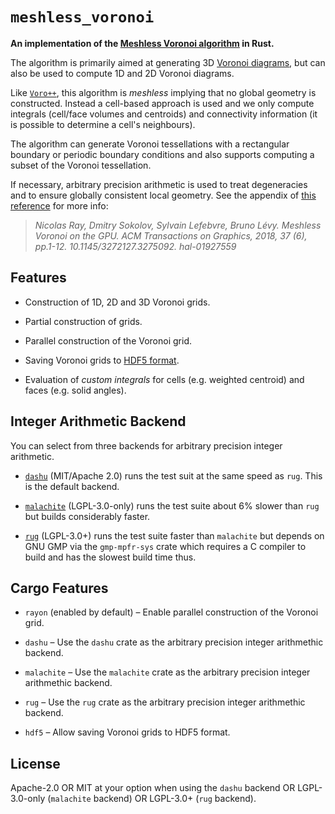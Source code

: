 # `meshless_voronoi`
<!-- cargo-rdme start -->

**An implementation of the
[Meshless Voronoi algorithm](https://hal.inria.fr/hal-01927559/file/voroGPU.pdf)
in Rust.**

The algorithm is primarily aimed at generating 3D
[Voronoi diagrams](https://en.wikipedia.org/wiki/Voronoi_diagram), but can
also be used to compute 1D and 2D Voronoi diagrams.

Like [`Voro++`](https://math.lbl.gov/voro++/), this algorithm is *meshless*
implying that no global geometry is constructed. Instead a cell-based
approach is used and we only compute integrals (cell/face volumes and
centroids) and connectivity information (it is possible to determine a
cell's neighbours).

The algorithm can generate Voronoi tessellations with a rectangular boundary
or periodic boundary conditions and also supports computing a subset of the
Voronoi tessellation.

If necessary, arbitrary precision arithmetic is used to treat degeneracies
and to ensure globally consistent local geometry. See the appendix of [this
reference](https://hal.inria.fr/hal-01927559/file/voroGPU.pdf) for more
info:

> <cite>Nicolas Ray, Dmitry Sokolov, Sylvain Lefebvre, Bruno Lévy. Meshless
> Voronoi on the GPU. ACM Transactions on Graphics, 2018, 37 (6), pp.1-12.
> 10.1145/3272127.3275092. hal-01927559</cite>

## Features

- Construction of 1D, 2D and 3D Voronoi grids.

- Partial construction of grids.

- Parallel construction of the Voronoi grid.

- Saving Voronoi grids to [HDF5 format](https://en.wikipedia.org/wiki/Hierarchical_Data_Format#HDF5).

- Evaluation of *custom integrals* for cells (e.g. weighted centroid) and
  faces (e.g. solid angles).

## Integer Arithmetic Backend

You can select from three backends for arbitrary precision integer
arithmetic.

- [`dashu`](https://crates.io/crates/dashu) (MIT/Apache 2.0) runs the test
  suit at the same speed as `rug`. This is the default backend.

- [`malachite`](https://crates.io/crates/malachite) (LGPL-3.0-only) runs the
  test suite about 6% slower than `rug` but builds considerably faster.

- [`rug`](https://crates.io/crates/rug) (LGPL-3.0+) runs the test suite
  faster than `malachite` but depends on GNU GMP via the `gmp-mpfr-sys`
  crate which requires a C compiler to build and has the slowest build time
  thus.

## Cargo Features

<!-- cargo-rdme end -->
- `rayon` (enabled by default) – Enable parallel construction of the Voronoi
  grid.

- `dashu` – Use the `dashu` crate as the arbitrary precision integer arithmethic backend.

- `malachite` – Use the `malachite` crate as the arbitrary precision integer arithmethic backend.

- `rug` – Use the `rug` crate as the arbitrary precision integer arithmethic backend.

- `hdf5` – Allow saving Voronoi grids to HDF5 format.

## License

Apache-2.0 OR MIT at your option when using the `dashu` backend OR LGPL-3.0-only
(`malachite` backend) OR LGPL-3.0+ (`rug` backend).
